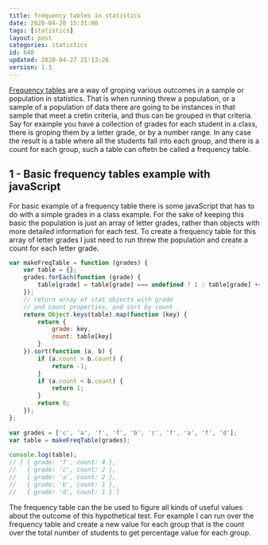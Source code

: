 ```yaml
---
title: frequency tables in statistics
date: 2020-04-20 15:31:00
tags: [statistics]
layout: post
categories: statistics
id: 648
updated: 2020-04-27 21:13:26
version: 1.3
---
```


[Frequency tables](https://en.wikipedia.org/wiki/Frequency_distribution) are a way of groping various outcomes in a sample or population in statistics. That is when running threw a population, or a sample of a population of data there are going to be instances in that sample that meet a cretin criteria, and thus can be grouped in that criteria. Say for example you have a collection of grades for each student in a class, there is groping them by a letter grade, or by a number range. In any case the result is a table where all the students fall into each group, and there is a count for each group, such a table can oftetn be called a frequency table.

<!-- more -->

## 1 - Basic frequency tables example with javaScript

For  basic example of a frequency table there is some javaScript that has to do with a simple grades in a class example. For the sake of keeping this basic the population is just an array of letter grades, rather than objects with more detailed information for each test. To create a frequency table for this array of letter grades I just need to run threw the population and create a count for each letter grade.

```js
var makeFreqTable = function (grades) {
    var table = {};
    grades.forEach(function (grade) {
        table[grade] = table[grade] === undefined ? 1 : table[grade] += 1;
    });
    // return array of stat objects with grade
    // and count properties, and sort by count
    return Object.keys(table).map(function (key) {
        return {
            grade: key,
            count: table[key]
        }
    }).sort(function (a, b) {
        if (a.count > b.count) {
            return -1;
        }
        if (a.count < b.count) {
            return 1;
        }
        return 0;
    });
};
 
var grades = ['c', 'a', 'f', 'f', 'b', 'c', 'f', 'a', 'f', 'd'];
var table = makeFreqTable(grades);
 
console.log(table);
// [ { grade: 'f', count: 4 },
//   { grade: 'c', count: 2 },
//   { grade: 'a', count: 2 },
//   { grade: 'b', count: 1 },
//   { grade: 'd', count: 1 } ] 
```

The frequency table can the be used to figure all kinds of useful values about the outcome of this hypothetical test. For example I can run over the frequency table and create a new value for each group that is the count over the total number of students to get percentage value for each group.